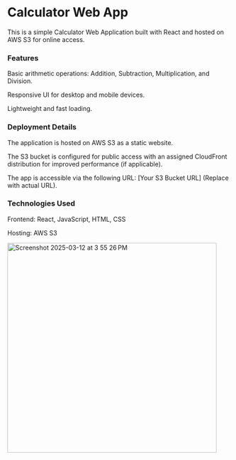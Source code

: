 # Calculator Web App

This is a simple Calculator Web Application built with React and hosted on AWS S3 for online access.

### Features

Basic arithmetic operations: Addition, Subtraction, Multiplication, and Division.

Responsive UI for desktop and mobile devices.

Lightweight and fast loading.

### Deployment Details

The application is hosted on AWS S3 as a static website.

The S3 bucket is configured for public access with an assigned CloudFront distribution for improved performance (if applicable).

The app is accessible via the following URL: [Your S3 Bucket URL] (Replace with actual URL).

### Technologies Used

Frontend: React, JavaScript, HTML, CSS

Hosting: AWS S3

<img width="472" alt="Screenshot 2025-03-12 at 3 55 26 PM" src="https://github.com/user-attachments/assets/eeec782f-93a6-4c78-9585-b5ec4b77c30e" />
